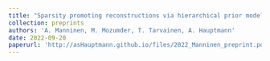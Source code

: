 ```yaml
---
title: "Sparsity promoting reconstructions via hierarchical prior models in diffuse optical tomography"
collection: preprints
authors: 'A. Manninen, M. Mozumder, T. Tarvainen, A. Hauptmann'
date: 2022-09-20
paperurl: 'http://asHauptmann.github.io/files/2022_Manninen_preprint.pdf'
---
```


